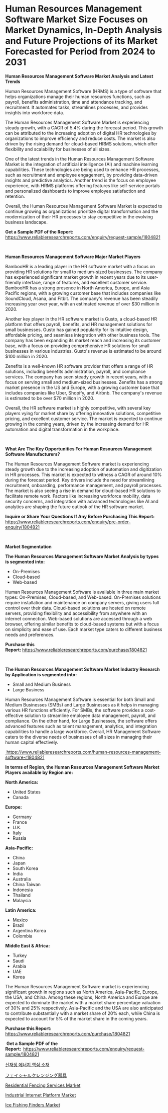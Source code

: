 <p><h1>Human Resources Management Software Market Size Focuses on Market Dynamics, In-Depth Analysis and Future Projections of its Market Forecasted for Period from 2024 to 2031</h1></p><p><strong>Human Resources Management Software Market Analysis and Latest Trends</strong></p>
<p><p>Human Resources Management Software (HRMS) is a type of software that helps organizations manage their human resources functions, such as payroll, benefits administration, time and attendance tracking, and recruitment. It automates tasks, streamlines processes, and provides insights into workforce data.</p><p>The Human Resources Management Software Market is experiencing steady growth, with a CAGR of 5.4% during the forecast period. This growth can be attributed to the increasing adoption of digital HR technologies by organizations to improve efficiency and reduce costs. The market is also driven by the rising demand for cloud-based HRMS solutions, which offer flexibility and scalability for businesses of all sizes.</p><p>One of the latest trends in the Human Resources Management Software Market is the integration of artificial intelligence (AI) and machine learning capabilities. These technologies are being used to enhance HR processes, such as recruitment and employee engagement, by providing data-driven insights and predictive analytics. Another trend is the focus on employee experience, with HRMS platforms offering features like self-service portals and personalized dashboards to improve employee satisfaction and retention.</p><p>Overall, the Human Resources Management Software Market is expected to continue growing as organizations prioritize digital transformation and the modernization of their HR processes to stay competitive in the evolving business landscape.</p></p>
<p><strong>Get a Sample PDF of the Report:&nbsp;</strong> <a href="https://www.reliableresearchreports.com/enquiry/request-sample/1804821">https://www.reliableresearchreports.com/enquiry/request-sample/1804821</a></p>
<p>&nbsp;</p>
<p><strong>Human Resources Management Software Major Market Players</strong></p>
<p><p>BambooHR is a leading player in the HR software market with a focus on providing HR solutions for small to medium-sized businesses. The company has experienced significant market growth in recent years due to its user-friendly interface, range of features, and excellent customer service. BambooHR has a strong presence in North America, Europe, and Asia Pacific regions, with a growing customer base that includes companies like SoundCloud, Asana, and Fitbit. The company's revenue has been steadily increasing year over year, with an estimated revenue of over $30 million in 2020.</p><p>Another key player in the HR software market is Gusto, a cloud-based HR platform that offers payroll, benefits, and HR management solutions for small businesses. Gusto has gained popularity for its intuitive design, affordable pricing, and seamless integration with other business tools. The company has been expanding its market reach and increasing its customer base, with a focus on providing comprehensive HR solutions for small businesses in various industries. Gusto's revenue is estimated to be around $100 million in 2020.</p><p>Zenefits is a well-known HR software provider that offers a range of HR solutions, including benefits administration, payroll, and compliance services. The company has seen steady growth in recent years, with a focus on serving small and medium-sized businesses. Zenefits has a strong market presence in the US and Europe, with a growing customer base that includes companies like Uber, Shopify, and Airbnb. The company's revenue is estimated to be over $70 million in 2020.</p><p>Overall, the HR software market is highly competitive, with several key players vying for market share by offering innovative solutions, competitive pricing, and excellent customer service. The market is expected to continue growing in the coming years, driven by the increasing demand for HR automation and digital transformation in the workplace.</p></p>
<p>&nbsp;</p>
<p><strong>What Are The Key Opportunities For Human Resources Management Software Manufacturers?</strong></p>
<p><p>The Human Resources Management Software market is experiencing steady growth due to the increasing adoption of automation and digitization in HR processes. This market is expected to witness a CAGR of around 10% during the forecast period. Key drivers include the need for streamlining recruitment, onboarding, performance management, and payroll processes. The market is also seeing a rise in demand for cloud-based HR solutions to facilitate remote work. Factors like increasing workforce mobility, data security concerns, and integration with advanced technologies like AI and analytics are shaping the future outlook of the HR software market.</p></p>
<p><strong>Inquire or Share Your Questions If Any Before Purchasing This Report:</strong> <a href="https://www.reliableresearchreports.com/enquiry/pre-order-enquiry/1804821">https://www.reliableresearchreports.com/enquiry/pre-order-enquiry/1804821</a></p>
<p>&nbsp;</p>
<p><strong>Market Segmentation</strong></p>
<p><strong>The Human Resources Management Software Market Analysis by types is segmented into:</strong></p>
<p><ul><li>On-Premises</li><li>Cloud-based</li><li>Web-based</li></ul></p>
<p><p>Human Resources Management Software is available in three main market types: On-Premises, Cloud-based, and Web-based. On-Premises solutions require installation and maintenance on company servers, giving users full control over their data. Cloud-based solutions are hosted on remote servers, providing flexibility and accessibility from anywhere with an internet connection. Web-based solutions are accessed through a web browser, offering similar benefits to cloud-based systems but with a focus on simplicity and ease of use. Each market type caters to different business needs and preferences.</p></p>
<p><strong>Purchase this Report:&nbsp;</strong><a href="https://www.reliableresearchreports.com/purchase/1804821">https://www.reliableresearchreports.com/purchase/1804821</a></p>
<p>&nbsp;</p>
<p><strong>The Human Resources Management Software Market Industry Research by Application is segmented into:</strong></p>
<p><ul><li>Small and Medium Business</li><li>Large Business</li></ul></p>
<p><p>Human Resources Management Software is essential for both Small and Medium Businesses (SMBs) and Large Businesses as it helps in managing various HR functions efficiently. For SMBs, the software provides a cost-effective solution to streamline employee data management, payroll, and compliance. On the other hand, for Large Businesses, the software offers advanced features such as talent management, analytics, and integration capabilities to handle a large workforce. Overall, HR Management Software caters to the diverse needs of businesses of all sizes in managing their human capital effectively.</p></p>
<p><a href="https://www.reliableresearchreports.com/human-resources-management-software-r1804821">&nbsp;https://www.reliableresearchreports.com/human-resources-management-software-r1804821</a></p>
<p><strong>In terms of Region, the Human Resources Management Software Market Players available by Region are:</strong></p>
<p>
    <p> <strong> North America: </strong>
        <ul>
            <li>United States</li>
            <li>Canada</li>
        </ul>
        </p> 
    <p> <strong> Europe: </strong>
        <ul>
            <li>Germany</li>
            <li>France</li>
            <li>U.K.</li>
            <li>Italy</li>
            <li>Russia</li>
        </ul>
        </p> 
    <p> <strong> Asia-Pacific: </strong>
        <ul>
            <li>China</li>
            <li>Japan</li>
            <li>South Korea</li>
            <li>India</li>
            <li>Australia</li>
            <li>China Taiwan</li>
            <li>Indonesia</li>
            <li>Thailand</li>
            <li>Malaysia</li>
        </ul>
        </p> 
    <p> <strong> Latin America: </strong>
        <ul>
            <li>Mexico</li>
            <li>Brazil</li>
            <li>Argentina Korea</li>
            <li>Colombia</li>
        </ul>
        </p> 
    <p> <strong> Middle East & Africa: </strong>
        <ul>
            <li>Turkey</li>
            <li>Saudi</li>
            <li>Arabia</li>
            <li>UAE</li>
            <li>Korea</li>
        </ul>
    </p>
    </p>
<p><p>The Human Resources Management Software market is experiencing significant growth in regions such as North America, Asia-Pacific, Europe, the USA, and China. Among these regions, North America and Europe are expected to dominate the market with a market share percentage valuation of 30% and 25% respectively. Asia-Pacific and the USA are also anticipated to contribute substantially with a market share of 20% each, while China is expected to account for 5% of the market share in the coming years.</p></p>
<p><strong>Purchase this Report: </strong><a href="https://www.reliableresearchreports.com/purchase/1804821">https://www.reliableresearchreports.com/purchase/1804821</a></p>
<p>&nbsp;<strong>Get a Sample PDF of the Report:&nbsp;&nbsp;</strong><a href="https://www.reliableresearchreports.com/enquiry/request-sample/1804821">https://www.reliableresearchreports.com/enquiry/request-sample/1804821</a></p>
<p><strong></strong></p>
<p><p><a href="https://github.com/kimvicki3212024/Market-Research-Report-List-2/blob/main/394882786626.md">신재생 에너지 핵심 소재</a></p><p><a href="https://github.com/reliezer65/Market-Research-Report-List-3/blob/main/126338669333.md">フェイシャルクレンジング器具</a></p><p><a href="https://medium.com/@matianey76856/global-residential-fencing-services-market-sector-types-applications-market-player-strategies-975d29e0d843?postPublishedType=initial">Residential Fencing Services Market</a></p><p><a href="https://github.com/ofpaqrof92/Market-Research-Report-List-1/blob/main/industrial-internet-platform-market.md">Industrial Internet Platform Market</a></p><p><a href="https://medium.com/@joe.tucker3457/ice-fishing-finders-industry-analysis-report-its-market-size-growing-with-a-cagr-of-11-1-0709fadc27f3">Ice Fishing Finders Market</a></p></p>